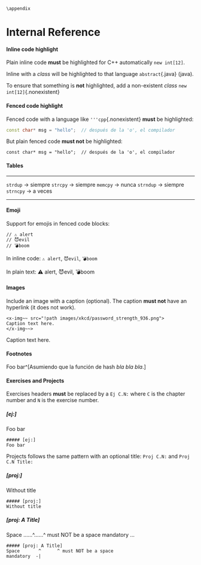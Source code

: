 ```{=latex}
\appendix
```

# Internal Reference

#### Inline code highlight

Plain inline code **must** be highlighted for C++ automatically `new int[12]`.

Inline with a *class* will be highlighted to that language
`abstract`{.java} (java).

To ensure that something is **not** highlighted, add a non-existent
*class* `new int[12]`{.nonexistent}

#### Fenced code highlight

Fenced code with a language like `'''cpp`{.nonexistent} **must** be highlighted:

```cpp
const char* msg = "hello";  // después de la 'o', el compilador
```

But plain fenced code **must not** be highlighted:

```
const char* msg = "hello";  // después de la 'o', el compilador
```

#### Tables

---------------------   ---------------------   -----------------
`strdup`  →  siempre    `strcpy`  →  siempre    `memcpy` →  nunca
`strndup` →  siempre    `strncpy` →  a veces
---------------------   ---------------------   -----------------

#### Emoji

Support for emojis in fenced code blocks:

```
// ⚠ alert
// 😈evil
// 💣boom
```

In inline code: `⚠ alert`, `😈evil`, `💣boom`

In plain text: ⚠ alert, 😈evil, 💣boom

#### Images

Include an image with a caption (optional). The caption **must not**
have an hyperlink (it does not work).

```
<x-img~~ src="!path images/xkcd/password_strength_936.png">
Caption text here.
</x-img~~>
```

<x-img src="!path images/xkcd/password_strength_936.png">
Caption text here.
</x-img>

#### Footnotes

Foo bar^[Asumiendo que la función de hash *bla bla bla*.]

#### Exercises and Projects

Exercises headers **must** be replaced by a `Ej C.N:` where `C` is the
chapter number and `N` is the exercise number.

##### [ej:]
Foo bar

```
##### [ej:]
Foo bar
```

Projects follows the same pattern with an optional title: `Proj C.N:` and
`Proj C.N Title:`

##### [proj:]
Without title

```
##### [proj:]
Without title
```

##### [proj: A Title]
Space ......^......^ must NOT be a space
mandatory ...

```
##### [proj: A Title]
Space       ^      ^ must NOT be a space
mandatory  -|
```
